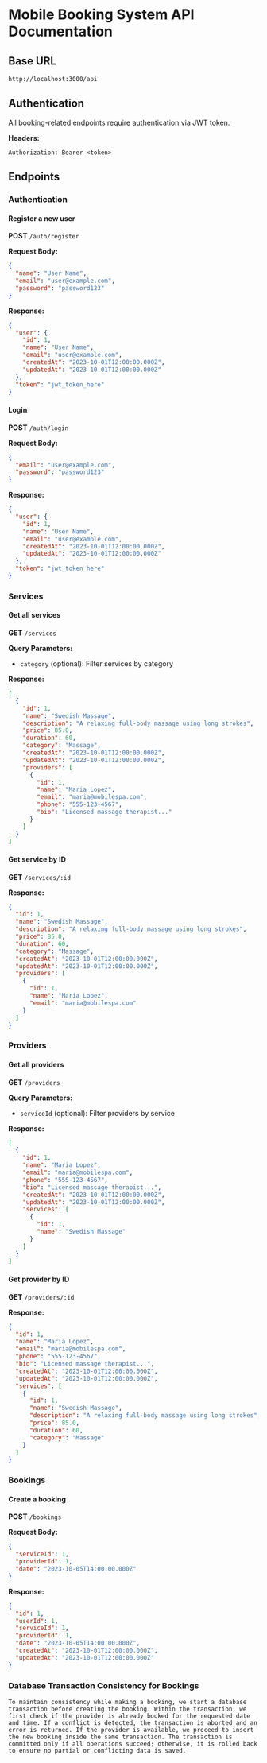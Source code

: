 # Mobile Booking System API Documentation

## Base URL

```
http://localhost:3000/api
```

## Authentication

All booking-related endpoints require authentication via JWT token.

**Headers:**
```
Authorization: Bearer <token>
```

## Endpoints

### Authentication

#### Register a new user

**POST** `/auth/register`

**Request Body:**
```json
{
  "name": "User Name",
  "email": "user@example.com",
  "password": "password123"
}
```

**Response:**
```json
{
  "user": {
    "id": 1,
    "name": "User Name",
    "email": "user@example.com",
    "createdAt": "2023-10-01T12:00:00.000Z",
    "updatedAt": "2023-10-01T12:00:00.000Z"
  },
  "token": "jwt_token_here"
}
```

#### Login

**POST** `/auth/login`

**Request Body:**
```json
{
  "email": "user@example.com",
  "password": "password123"
}
```

**Response:**
```json
{
  "user": {
    "id": 1,
    "name": "User Name",
    "email": "user@example.com",
    "createdAt": "2023-10-01T12:00:00.000Z",
    "updatedAt": "2023-10-01T12:00:00.000Z"
  },
  "token": "jwt_token_here"
}
```

### Services

#### Get all services

**GET** `/services`

**Query Parameters:**
- `category` (optional): Filter services by category

**Response:**
```json
[
  {
    "id": 1,
    "name": "Swedish Massage",
    "description": "A relaxing full-body massage using long strokes",
    "price": 85.0,
    "duration": 60,
    "category": "Massage",
    "createdAt": "2023-10-01T12:00:00.000Z",
    "updatedAt": "2023-10-01T12:00:00.000Z",
    "providers": [
      {
        "id": 1,
        "name": "Maria Lopez",
        "email": "maria@mobilespa.com",
        "phone": "555-123-4567",
        "bio": "Licensed massage therapist..."
      }
    ]
  }
]
```

#### Get service by ID

**GET** `/services/:id`

**Response:**
```json
{
  "id": 1,
  "name": "Swedish Massage",
  "description": "A relaxing full-body massage using long strokes",
  "price": 85.0,
  "duration": 60,
  "category": "Massage",
  "createdAt": "2023-10-01T12:00:00.000Z",
  "updatedAt": "2023-10-01T12:00:00.000Z",
  "providers": [
    {
      "id": 1,
      "name": "Maria Lopez",
      "email": "maria@mobilespa.com"
    }
  ]
}
```

### Providers

#### Get all providers

**GET** `/providers`

**Query Parameters:**
- `serviceId` (optional): Filter providers by service

**Response:**
```json
[
  {
    "id": 1,
    "name": "Maria Lopez",
    "email": "maria@mobilespa.com",
    "phone": "555-123-4567",
    "bio": "Licensed massage therapist...",
    "createdAt": "2023-10-01T12:00:00.000Z",
    "updatedAt": "2023-10-01T12:00:00.000Z",
    "services": [
      {
        "id": 1,
        "name": "Swedish Massage"
      }
    ]
  }
]
```

#### Get provider by ID

**GET** `/providers/:id`

**Response:**
```json
{
  "id": 1,
  "name": "Maria Lopez",
  "email": "maria@mobilespa.com",
  "phone": "555-123-4567",
  "bio": "Licensed massage therapist...",
  "createdAt": "2023-10-01T12:00:00.000Z",
  "updatedAt": "2023-10-01T12:00:00.000Z",
  "services": [
    {
      "id": 1,
      "name": "Swedish Massage",
      "description": "A relaxing full-body massage using long strokes",
      "price": 85.0,
      "duration": 60,
      "category": "Massage"
    }
  ]
}
```

### Bookings

#### Create a booking

**POST** `/bookings`

**Request Body:**
```json
{
  "serviceId": 1,
  "providerId": 1,
  "date": "2023-10-05T14:00:00.000Z"
}
```

**Response:**
```json
{
  "id": 1,
  "userId": 1,
  "serviceId": 1,
  "providerId": 1,
  "date": "2023-10-05T14:00:00.000Z",
  "createdAt": "2023-10-01T12:00:00.000Z",
  "updatedAt": "2023-10-01T12:00:00.000Z"
}
```

### Database Transaction Consistency for Bookings

  ``To maintain consistency while making a booking, we start a database transaction before creating the booking. Within the transaction, we first check if the provider is already booked for the requested date and time. If a conflict is detected, the transaction is aborted and an error is returned. If the provider is available, we proceed to insert the new booking inside the same transaction. The transaction is committed only if all operations succeed; otherwise, it is rolled back to ensure no partial or conflicting data is saved.``